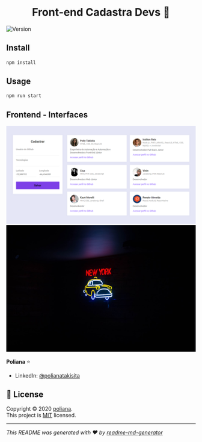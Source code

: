 <h1 align="center">Front-end Cadastra Devs 👋</h1>
<p>
  <img alt="Version" src="https://img.shields.io/badge/version-0.1.0-blue.svg?cacheSeconds=2592000" />
</p>


## Install

```sh
npm install
```

## Usage

```sh
npm run start
```

## Frontend - Interfaces

<img src="./src/images/devs.png" width="800px">

<img src="./src/images/photo.jpg" width="800px">

**Poliana**  ⭐️

* LinkedIn: [@polianatakisita](https://www.linkedin.com/in/polianatakisita)

## 📝 License
Copyright © 2020 [poliana](https://github.com/pollytakisita).<br />
This project is [MIT](https://github.com/pollytakisita/Frontend---Interface/licence) licensed.



***
_This README was generated with ❤️ by [readme-md-generator](https://github.com/kefranabg/readme-md-generator)_